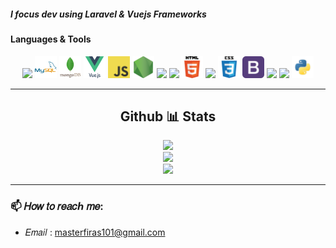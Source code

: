 
##### I focus dev using Laravel & Vuejs Frameworks


#### Languages & Tools



<p align="center">

  <div align="center">
  <code><img height="35" src="https://cdn.jsdelivr.net/gh/devicons/devicon@latest/icons/laravel/laravel-original.svg"></code>
  <code><img height="35" src="https://raw.githubusercontent.com/devicons/devicon/master/icons/mysql/mysql-original-wordmark.svg"></code>
  <code><img height="35" src="https://raw.githubusercontent.com/devicons/devicon/master/icons/mongodb/mongodb-original-wordmark.svg"></code>
  <code><img height="35" src="https://raw.githubusercontent.com/devicons/devicon/master/icons/vuejs/vuejs-original-wordmark.svg"></code>
  <code><img height="35" src="https://raw.githubusercontent.com/github/explore/80688e429a7d4ef2fca1e82350fe8e3517d3494d/topics/javascript/javascript.png"></code>
  <code><img height="35" src="https://raw.githubusercontent.com/github/explore/80688e429a7d4ef2fca1e82350fe8e3517d3494d/topics/nodejs/nodejs.png"></code>
  <code><img height="35" src="https://cdn.svgporn.com/logos/php.svg"></code>
  <code><img height="35" src="https://www.vectorlogo.zone/logos/figma/figma-icon.svg"></code>
  <code><img height="35" src="https://raw.githubusercontent.com/github/explore/80688e429a7d4ef2fca1e82350fe8e3517d3494d/topics/html/html.png"></code>
  <code><img height="35" src="https://cdn.svgporn.com/logos/tailwindcss-icon.svg"></code>
  <code><img height="35" src="https://raw.githubusercontent.com/github/explore/80688e429a7d4ef2fca1e82350fe8e3517d3494d/topics/css/css.png"></code>
  <code><img height="35" src="https://raw.githubusercontent.com/github/explore/80688e429a7d4ef2fca1e82350fe8e3517d3494d/topics/bootstrap/bootstrap.png"></code>
  <code><img height="35" src="https://cdn.svgporn.com/logos/git-icon.svg"></code>
  <code><img height="35" src="https://cdn.svgporn.com/logos/sass.svg"></code>
  <code><img height="35" src="https://raw.githubusercontent.com/github/explore/80688e429a7d4ef2fca1e82350fe8e3517d3494d/topics/python/python.png"></code>
  </div>
  </p>

---

<p align="center">
 <h2 align="center">Github 📊 Stats</h2>
</p>

 <div align="center">
  
  ![](https://github-readme-stats.vercel.app/api?username=masterfiras101&theme=transparent&hide_border=false&include_all_commits=false&count_private=false)<br/>
  ![](https://github-readme-streak-stats.herokuapp.com/?user=masterfiras101&theme=transparent&hide_border=false)<br/>
  ![](https://github-readme-stats.vercel.app/api/top-langs/?username=masterfiras101&theme=transparent&hide_border=false&include_all_commits=false&count_private=false&layout=compact)
  
 </div>

---

 
### 📫 𝐻𝑜𝑤 𝑡𝑜 𝑟𝑒𝑎𝑐ℎ 𝑚𝑒:

- 𝐸𝑚𝑎𝑖𝑙 : masterfiras101@gmail.com

  
